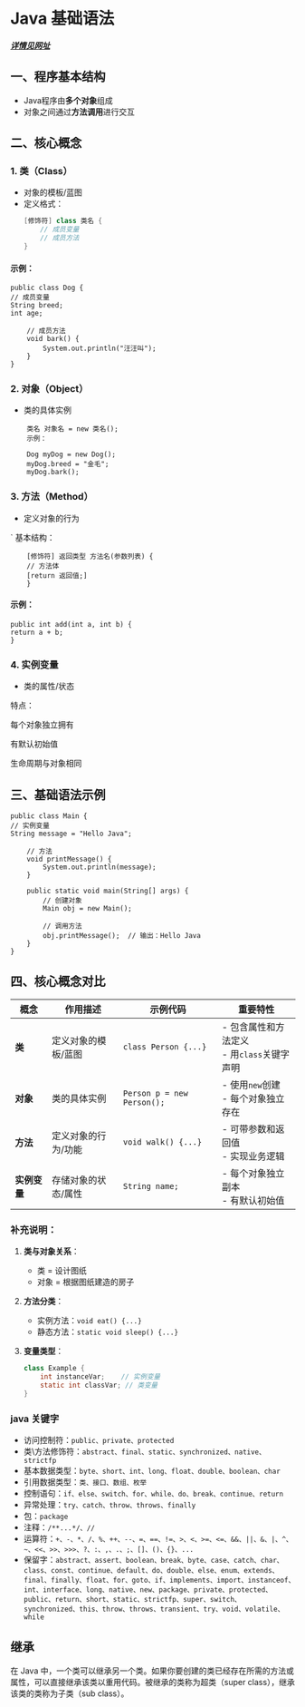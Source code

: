 # Java 基础语法
**_[详情见网址](:https://www.runoob.com/java/java-basic-syntax.html)_**

## 一、程序基本结构
- Java程序由**多个对象**组成
- 对象之间通过**方法调用**进行交互

## 二、核心概念

### 1. 类（Class）
- 对象的模板/蓝图
- 定义格式：
  ```java
  [修饰符] class 类名 {
      // 成员变量
      // 成员方法
  }
#### 示例：
    public class Dog {
    // 成员变量
    String breed;
    int age;
    
        // 成员方法
        void bark() {
            System.out.println("汪汪叫");
        }
    }
### 2. 对象（Object）
  - 类的具体实例

```java创建方式：
    类名 对象名 = new 类名();
    示例：

    Dog myDog = new Dog();
    myDog.breed = "金毛";
    myDog.bark();
```
### 3. 方法（Method）
   - 定义对象的行为

` 基本结构：
```
    [修饰符] 返回类型 方法名(参数列表) {
    // 方法体
    [return 返回值;]
    }
```
#### 示例：

    public int add(int a, int b) {
    return a + b;
    }
### 4. 实例变量
  - 类的属性/状态

特点：

每个对象独立拥有

有默认初始值

生命周期与对象相同

## 三、基础语法示例
    public class Main {
    // 实例变量
    String message = "Hello Java";
    
        // 方法
        void printMessage() {
            System.out.println(message);
        }
        
        public static void main(String[] args) {
            // 创建对象
            Main obj = new Main();
            
            // 调用方法
            obj.printMessage();  // 输出：Hello Java
        }
    }
## 四、核心概念对比

| 概念         | 作用描述                  | 示例代码                          | 重要特性                      |
|--------------|--------------------------|----------------------------------|-----------------------------|
| **类**       | 定义对象的模板/蓝图        | `class Person {...}`            | - 包含属性和方法定义<br>- 用`class`关键字声明 |
| **对象**     | 类的具体实例              | `Person p = new Person();`      | - 使用`new`创建<br>- 每个对象独立存在 |
| **方法**     | 定义对象的行为/功能       | `void walk() {...}`             | - 可带参数和返回值<br>- 实现业务逻辑 |
| **实例变量** | 存储对象的状态/属性       | `String name;`                  | - 每个对象独立副本<br>- 有默认初始值 |

### 补充说明：
1. **类与对象关系**：
    - 类 = 设计图纸
    - 对象 = 根据图纸建造的房子

2. **方法分类**：
    - 实例方法：`void eat() {...}`
    - 静态方法：`static void sleep() {...}`

3. **变量类型**：
   ```java
   class Example {
       int instanceVar;    // 实例变量
       static int classVar; // 类变量
   }


### java 关键字
- 访问控制符：`public、private、protected`
- 类\方法修饰符：`abstract、final、static、synchronized、native、strictfp`
- 基本数据类型：`byte、short、int、long、float、double、boolean、char`
- 引用数据类型：`类、接口、数组、枚举`
- 控制语句：`if、else、switch、for、while、do、break、continue、return`
- 异常处理：`try、catch、throw、throws、finally`
- 包：`package`
- 注释：`/**...*/、//`
- 运算符：`+、-、*、/、%、++、--、=、==、!=、>、<、>=、<=、&&、||、&、|、^、~、<<、>>、>>>、?、:、,、.、;、[]、()、{}、...`
- 保留字：`abstract、assert、boolean、break、byte、case、catch、char、class、const、continue、default、do、double、else、enum、extends、final、finally、float、for、goto、if、implements、import、instanceof、int、interface、long、native、new、package、private、protected、public、return、short、static、strictfp、super、switch、synchronized、this、throw、throws、transient、try、void、volatile、while`

## 继承

在 Java 中，一个类可以继承另一个类。如果你要创建的类已经存在所需的方法或属性，可以直接继承该类以重用代码。被继承的类称为超类（super class），继承该类的类称为子类（sub class）。
